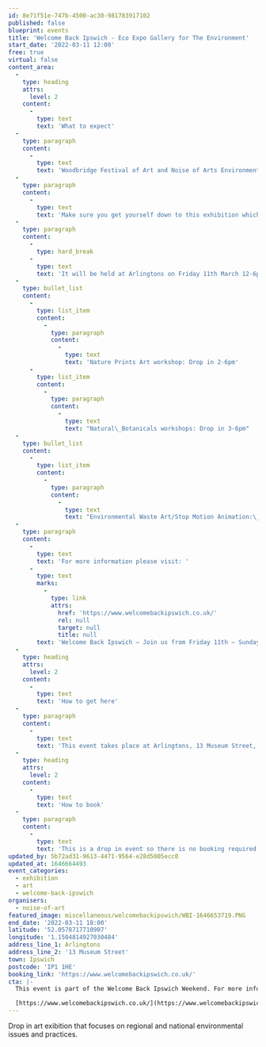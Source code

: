 ```yaml
---
id: 8e71f51e-747b-4500-ac30-981783917102
published: false
blueprint: events
title: 'Welcome Back Ipswich - Eco Expo Gallery for The Environment'
start_date: '2022-03-11 12:00'
free: true
virtual: false
content_area:
  -
    type: heading
    attrs:
      level: 2
    content:
      -
        type: text
        text: 'What to expect'
  -
    type: paragraph
    content:
      -
        type: text
        text: 'Woodbridge Festival of Art and Noise of Arts Environmental Zone are collaborating with regional and national environmental organisations to present a free-to-enter pop-up Eco exhibition on environmental issues and practices.'
  -
    type: paragraph
    content:
      -
        type: text
        text: 'Make sure you get yourself down to this exhibition which will include exhibits, educational talks, and interactive workshops.'
  -
    type: paragraph
    content:
      -
        type: hard_break
      -
        type: text
        text: 'It will be held at Arlingtons on Friday 11th March 12-6pm'
  -
    type: bullet_list
    content:
      -
        type: list_item
        content:
          -
            type: paragraph
            content:
              -
                type: text
                text: 'Nature Prints Art workshop: Drop in 2-6pm'
      -
        type: list_item
        content:
          -
            type: paragraph
            content:
              -
                type: text
                text: "Natural\_Botanicals workshops: Drop in 3-6pm"
  -
    type: bullet_list
    content:
      -
        type: list_item
        content:
          -
            type: paragraph
            content:
              -
                type: text
                text: "Environmental Waste Art/Stop Motion Animation:\_by Rubbish Walks: Drop in 12-4pm"
  -
    type: paragraph
    content:
      -
        type: text
        text: 'For more information please visit: '
      -
        type: text
        marks:
          -
            type: link
            attrs:
              href: 'https://www.welcomebackipswich.co.uk/'
              rel: null
              target: null
              title: null
        text: 'Welcome Back Ipswich – Join us from Friday 11th – Sunday 13th March 2022'
  -
    type: heading
    attrs:
      level: 2
    content:
      -
        type: text
        text: 'How to get here'
  -
    type: paragraph
    content:
      -
        type: text
        text: 'This event takes place at Arlingtons, 13 Museum Street, Ipswich IP1 1HE.'
  -
    type: heading
    attrs:
      level: 2
    content:
      -
        type: text
        text: 'How to book'
  -
    type: paragraph
    content:
      -
        type: text
        text: 'This is a drop in event so there is no booking required.'
updated_by: 5b72ad31-9613-4471-9564-e28d5005ecc0
updated_at: 1646664493
event_categories:
  - exhibition
  - art
  - welcome-back-ipswich
organisers:
  - noise-of-art
featured_image: miscellaneous/welcomebackipswich/WBI-1646653719.PNG
end_date: '2022-03-11 18:00'
latitude: '52.0578717710907'
longitude: '1.1504814927030484'
address_line_1: Arlingtons
address_line_2: '13 Museum Street'
town: Ipswich
postcode: 'IP1 1HE'
booking_link: 'https://www.welcomebackipswich.co.uk/'
cta: |-
  This event is part of the Welcome Back Ipswich Weekend. For more information please visit the website below:

  [https://www.welcomebackipswich.co.uk/](https://www.welcomebackipswich.co.uk/)
---
```

Drop in art exibition that focuses on regional and national environmental issues and practices.
